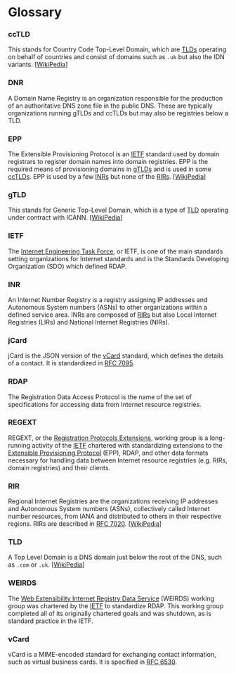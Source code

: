 # Glossary

### ccTLD

This stands for Country Code Top-Level Domain, which are [TLDs](#tld) operating on behalf of countries and consist of domains such as `.uk` but also the IDN variants.
[[WikiPedia](https://en.wikipedia.org/wiki/Country_code_top-level_domain)]

### DNR

A Domain Name Registry is an organization responsible for the production of an authoritative DNS zone file in the public DNS. These are typically organizations running
gTLDs and ccTLDs but may also be registries below a TLD.

### EPP

The Extensible Provisioning Protocol is an [IETF](#ietf) standard used by domain registrars to register domain names into domain registries. EPP is
the required means of provisioning domains in [gTLDs](#gtld) and is used in some [ccTLDs](#cctld). EPP is used by a few [INRs](#inr) but none of the
[RIRs](#rir).
[[WikiPedia](https://en.wikipedia.org/wiki/Extensible_Provisioning_Protocol)]

### gTLD

This stands for Generic Top-Level Domain, which is a type of [TLD](#tld) operating under contract with ICANN. 
[[WikiPedia](https://en.wikipedia.org/wiki/Generic_top-level_domain)]

### IETF

The [Internet Engineering Task Force](https://ietf.org), or IETF, is one of the main standards setting organizations for Internet standards and is 
the Standards Developing Organization (SDO) which defined RDAP.

### INR

An Internet Number Registry is a registry assigning IP addresses and Autonomous System numbers (ASNs) to other organizations within a defined service area.
INRs are composed of [RIRs](#rir) but also Local Internet Registries (LIRs) and National Internet Registries (NIRs).

### jCard

jCard is the JSON version of the [vCard](#vcard) standard, which defines the details of a contact. It is standardized in [RFC 7095](https://datatracker.ietf.org/doc/html/rfc7095).

### RDAP 

The Registration Data Access Protocol is the name of the set of specifications for accessing data from Internet resource registries.

### REGEXT

REGEXT, or the [Registration Protocols Extensions](https://datatracker.ietf.org/wg/regext/documents/), working group is a long-running activity of the [IETF](#ietf) 
chartered with standardizing extensions to the [Extensible Provisioning Protocol](#epp) (EPP), RDAP, and other data formats necessary for handling 
data between Internet resource registries (e.g. RIRs, domain registries) and their
clients.

### RIR

Regional Internet Registries are the organizations receiving IP addresses and Autonomous System numbers (ASNs), collectively called Internet number resources,
from IANA and distributed to others in their respective regions. RIRs are described in [RFC 7020](https://datatracker.ietf.org/doc/html/rfc7020). 
[[WikiPedia](https://en.wikipedia.org/wiki/Regional_Internet_registry)]

### TLD

A Top Level Domain is a DNS domain just below the root of the DNS, such as `.com` or `.uk`.
[[WikiPedia](https://en.wikipedia.org/wiki/Top-level_domain)]

### WEIRDS

The [Web Extensibility Internet Registry Data Service](https://datatracker.ietf.org/wg/weirds/documents/) (WEIRDS) working group was chartered by the [IETF](#ietf) to 
standardize RDAP. This working group completed all of its originally chartered goals and was shutdown, as is standard practice in the IETF.

### vCard

vCard is a MIME-encoded standard for exchanging contact information, such as virtual business cards. 
It is specified in [RFC 6530](https://datatracker.ietf.org/doc/html/rfc6350).
